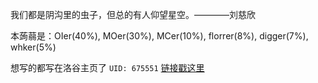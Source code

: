 我们都是阴沟里的虫子，但总的有人仰望星空。————刘慈欣

本蒟蒻是：OIer(40%), MOer(30%), MCer(10%), florrer(8%), digger(7%), whker(5%)

想写的都写在洛谷主页了 ```UID: 675551``` [链接戳这里](https://www.luogu.com/user/675551)

<!---
OIcraft/OIcraft is a ✨ special ✨ repository because its `README.md` (this file) appears on your GitHub profile.
You can click the Preview link to take a look at your changes.
--->
